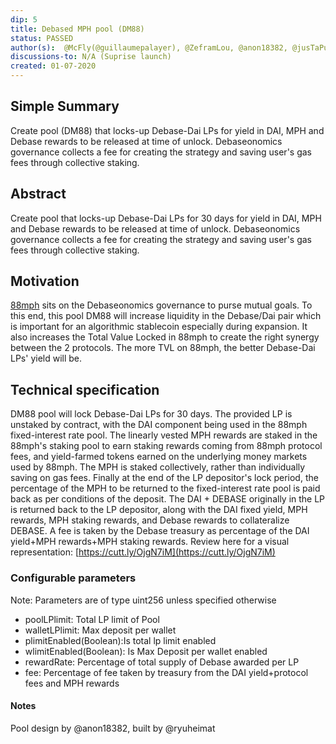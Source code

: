 ```yaml
---
dip: 5
title: Debased MPH pool (DM88)
status: PASSED
author(s):  @McFly(@guillaumepalayer), @ZeframLou, @anon18382, @jusTaPunkk (@PunkUnknown), Ryuhei Matsuda (@ryuheimat)
discussions-to: N/A (Suprise launch)
created: 01-07-2020
---
```

## Simple Summary
Create pool (DM88) that locks-up Debase-Dai LPs for yield in DAI, MPH and Debase rewards to be released at time of unlock. Debaseonomics governance collects a fee for creating the strategy and saving user's gas fees through collective staking.

## Abstract
Create pool that locks-up Debase-Dai LPs for 30 days for yield in DAI, MPH and Debase rewards to be released at time of unlock. Debaseonomics governance collects a fee for creating the strategy and saving user's gas fees through collective staking.

## Motivation
[88mph](https://88mph.app/) sits on the Debaseonomics governance to purse mutual goals. To this end, this pool DM88 will increase liquidity in the Debase/Dai pair which is important for an algorithmic stablecoin especially during expansion. It also increases the Total Value Locked in 88mph to create the right synergy between the 2 protocols. The more TVL on 88mph, the better Debase-Dai LPs' yield will be.

## Technical specification
DM88 pool will lock Debase-Dai LPs for 30 days. The provided LP is unstaked by contract, with the DAI component being used in the 88mph fixed-interest rate pool. 
The linearly vested MPH rewards are staked in the 88mph's staking pool to earn staking rewards coming from 88mph protocol fees, and yield-farmed tokens earned on the underlying money markets used by 88mph. The MPH is staked collectively, rather than individually saving on gas fees.
Finally at the end of the LP depositor's lock period, the percentage of the MPH to be returned to the fixed-interest rate pool is paid back as per conditions of the deposit. The DAI + DEBASE originally in the LP is returned back to the LP depositor, along with the DAI fixed yield, MPH rewards, MPH staking rewards, and Debase rewards to collateralize DEBASE. A fee is taken by the Debase treasury as percentage of the DAI yield+MPH rewards+MPH staking rewards.
Review here for a visual representation: [https://cutt.ly/OjgN7iM](https://cutt.ly/OjgN7iM)

### Configurable parameters 
Note: Parameters are of type uint256 unless specified otherwise
* poolLPlimit: Total LP limit of Pool
* walletLPlimit: Max deposit per wallet
* plimitEnabled(Boolean):Is total lp limit enabled 
* wlimitEnabled(Boolean): Is Max Deposit per wallet enabled 
* rewardRate: Percentage of total supply of Debase awarded per LP
* fee: Percentage of fee taken by treasury from the DAI yield+protocol fees and MPH rewards

#### Notes
Pool design by @anon18382, built by @ryuheimat
